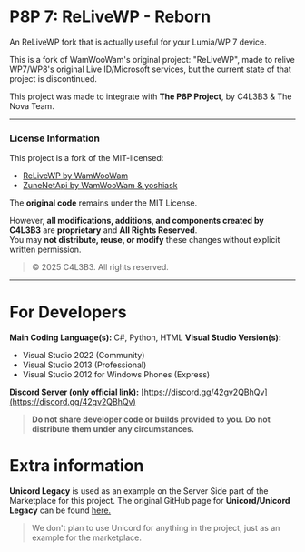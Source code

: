 # P8P 7: ReLiveWP - Reborn

An ReLiveWP fork that is actually useful for your Lumia/WP 7 device.

This is a fork of WamWooWam's original project: "ReLiveWP", made to relive WP7/WP8's original Live ID/Microsoft services, but the current state of that project is discontinued.

This project was made to integrate with **The P8P Project**, by C4L3B3 & The Nova Team.

---

### License Information

This project is a fork of the MIT-licensed:

- [ReLiveWP by WamWooWam](https://github.com/ReLiveWP/ReLiveWP)
- [ZuneNetApi by WamWooWam & yoshiask](https://github.com/ReLiveWP/ZuneNetApi)

The **original code** remains under the MIT License.

However, **all modifications, additions, and components created by C4L3B3** are **proprietary** and **All Rights Reserved**.  
You may **not distribute, reuse, or modify** these changes without explicit written permission.

> © 2025 C4L3B3. All rights reserved.

---

# For Developers

**Main Coding Language(s):** C#, Python, HTML
**Visual Studio Version(s):**  
- Visual Studio 2022 (Community)  
- Visual Studio 2013 (Professional)  
- Visual Studio 2012 for Windows Phones (Express)

**Discord Server (only official link):** [https://discord.gg/42gv2QBhQv](https://discord.gg/42gv2QBhQv)

> **Do not share developer code or builds provided to you. Do not distribute them under any circumstances.**

# Extra information

**Unicord Legacy** is used as an example on the Server Side part of the Marketplace for this project. The original GitHub page for **Unicord/Unicord Legacy** can be found [here.](https://github.com/UnicordDev/Unicord)

> We don't plan to use Unicord for anything in the project, just as an example for the marketplace.
